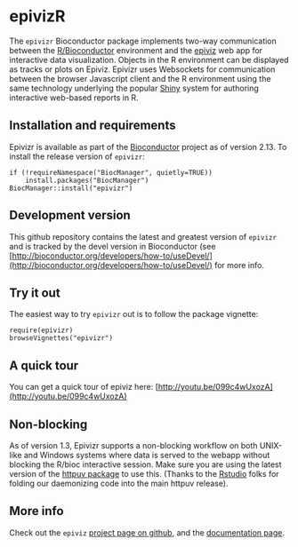 epivizR
========

The `epivizr` Bioconductor package implements two-way communication between the [R/Bioconductor](http://bioconductor.org) environment and the [epiviz](http://epiviz.cbcb.umd.edu) web app for interactive data visualization. Objects in the R environment can be displayed as tracks or plots on Epiviz. Epivizr uses Websockets for communication between the browser Javascript client and the R environment using the same technology underlying the popular [Shiny](http://www.rstudio.com/shiny) system for authoring interactive web-based reports in R.

## Installation and requirements
Epivizr is available as part of the [Bioconductor](http://bioconductor.org) project as of version 2.13. To install the release version of `epivizr`:

```{r}
if (!requireNamespace("BiocManager", quietly=TRUE))
    install.packages("BiocManager")
BiocManager::install("epivizr")
```

## Development version

This github repository contains the latest and greatest version of `epivizr` and is tracked by the devel version in Bioconductor (see
[http://bioconductor.org/developers/how-to/useDevel/](http://bioconductor.org/developers/how-to/useDevel/) for more info. 

## Try it out

The easiest way to try `epivizr` out is to follow the package vignette:

```{r}
require(epivizr)
browseVignettes("epivizr")
```

## A quick tour

You can get a quick tour of epiviz here: [http://youtu.be/099c4wUxozA](http://youtu.be/099c4wUxozA)

## Non-blocking

As of version 1.3, Epivizr supports a non-blocking workflow on both UNIX-like and Windows systems where data is served to the webapp without blocking
the R/bioc interactive session. Make sure you are using the latest version of the [httpuv package](http://cran.r-project.org/web/packages/httpuv/index.html) to use this. (Thanks to the
[Rstudio](http://rstudio.org) folks for folding our daemonizing code into the main httpuv release).

## More info

Check out the `epiviz` [project page on github](http:://github.com/epiviz), and the
[documentation page](http://epiviz.github.io).


